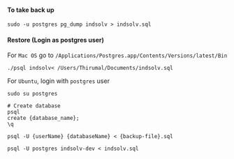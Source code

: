 #### To take back up

    sudo -u postgres pg_dump indsolv > indsolv.sql

#### Restore (Login as postgres user)

For `Mac OS` go to `/Applications/Postgres.app/Contents/Versions/latest/Bin`

    ./psql indsolv< /Users/Thirumal/Documents/indsolv.sql 

For `Ubuntu`, login with `postgres` user

    sudo su postgres
    
    # Create database
    psql
    create {database_name};
    \q

    psql -U {userName} {databaseName} < {backup-file}.sql 

    psql -U postgres indsolv-dev < indsolv.sql



